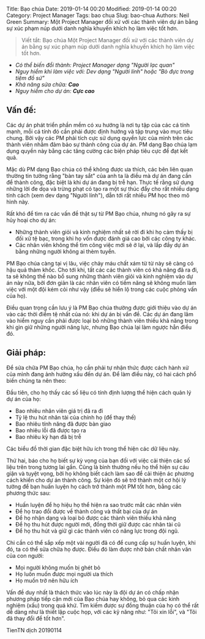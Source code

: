 Title: Bạo chúa
Date: 2019-01-14 00:20
Modified: 2019-01-14 00:20 
Category: Project Manager
Tags: bao chua
Slug: bao-chua
Authors: Neil Green
Summary: Một Project Manager đối xử với các thành viên dự án bằng sự xúc phạm núp dưới danh nghĩa khuyến khích họ làm việc tốt hơn.

> Viết tắt: Bạo chúa
> Một Project Manager đối xử với các thành viên dự án bằng sự xúc phạm núp dưới danh nghĩa khuyến khích họ làm việc tốt hơn.

* _Có thể biến đổi thành: Project Manager dạng "Người lạc quan"_
* _Nguy hiểm khi làm việc với: Dev dạng "Người lính" hoặc "Bò đực trong tiệm đồ sứ"_
* _Khả năng sửa chữa: **Cao**_
* _Nguy hiểm cho dự án: **Cực cao**_

## Vấn đề:
Các dự án phát triển phần mềm có xu hướng là nơi tụ tập của các cá tính mạnh, mỗi cá tính đó cần phải được định hướng và tập trung vào mục tiêu chung. Bởi vậy các PM phải tích cực sử dụng quyền lực của mình trên các thành viên nhằm đảm bảo sự thành công của dự án. PM dạng Bạo chúa lạm dụng quyền này bằng các tăng cường các biện pháp tiêu cực để đạt kết quả.

Mặc dù PM dạng Bạo chúa có thể không được ưa thích, các bên liên quan thường tin tưởng rằng "bàn tay sắt" của anh ta là điều mà dự án đang cần để thành công, đặc biệt là khi dự án đang bị trễ hạn. Thực tế rằng sử dụng những lời đe dọa và trừng phạt có tạo ra một sự thúc đẩy cho rất nhiều dạng tính cách (xem dev dạng "Người lính"), dẫn tới rất nhiều PM học theo mô hình này.

Rất khó để tìm ra các vấn đề thật sự từ PM Bạo chúa, nhưng nó gây ra sự hủy hoại cho dự án:

* Những thành viên giỏi và kinh nghiệm nhất sẽ rời đi khi họ cảm thấy bị đối xử tệ bạc, trong khi họ vốn được đánh giá cao bởi các công ty khác.
* Các nhân viên không thể tìm công việc mới sẽ ở lại, và lấp đầy dự án bằng những người không ai thèm tuyển.

PM Bạo chúa càng tại vị lâu, việc chảy máu chất xám từ từ này sẽ càng có hậu quả thảm khốc. Cho tới khi, tất các các thành viên có khả năng đã ra đi, ta sẽ không thể nào bổ sung những thành viên giỏi và kinh nghiệm vào dự án này nữa, bởi đơn giản là các nhân viên có tiềm năng sẽ không muốn làm việc với một đội kém cỏi như vậy (điều sẽ hiển lộ trong các cuộc phỏng vấn của họ).

Điều quan trọng cần lưu ý là PM Bạo chúa thường được giới thiệu vào dự án vào các thời điểm tệ nhất của nó: khi dự án bị vấn đề. Các dự án đang lâm vào hiểm nguy cần phải được loại bỏ những thành viên thiếu khả năng trong khi gìn giữ những người năng lực, nhưng Bạo chúa lại làm ngược hẳn điều đó.

## Giải pháp:
Để sửa chữa PM Bạo chúa, họ cần phải tự nhận thức được cách hành xử của mình đang ảnh hưởng xấu đến dự án. Để làm điều này, có hai cách phổ biến chúng ta nên theo:

Đầu tiên, cho họ thấy các số liệu có tính định lượng thể hiện cách quản lý dự án của họ:

* Bao nhiêu nhân viên giá trị đã ra đi
* Tỷ lệ thu hút nhân tài của chính họ (để thay thế)
* Bao nhiêu tính năng đã được bàn giao
* Bao nhiêu lỗi đã được tạo ra
* Bao nhiêu kỳ hạn đã bị trễ

Các biểu đồ thời gian đặc biệt hữu ích trong thể hiện các dữ liệu này.

Thứ hai, báo cho họ biết sự kỳ vọng của bạn đối với việc cải thiện các số liệu trên trong tương lai gần. Cũng là bình thường nếu họ thể hiện sự cáu giận và tuyệt vọng, bởi họ không biết cách làm sao để cải thiện ác phương cách khiến cho dự án thành công. Sự kiện đó sẽ trở thành một cơ hội lý tưởng để bạn huấn luyện họ cách trở thành một PM tốt hơn, bằng các phương thức sau:

* Huấn luyện để họ hiệu họ thể hiện ra sao trước mắt các nhân viên
* Để họ trao đổi được về thành công và thất bại của dự án
* Để họ nhận dạng và loại bỏ được các thành viên thiếu khả năng
* Để họ thu hút được người mới, đồng thời giữ được các nhân tài cũ
* Để họ thu hút và giữ gì các thành viên có năng lực trong đội ngũ.

Chi cần có thể sắp xếp một  vài người đã có để cung cấp sự huấn luyện, khi đó, ta có thể sửa chữa họ được. Điều đó làm được nhờ bản chất nhân văn của con người:

* Mọi người không muốn bị ghét bỏ
* Họ luôn muốn được mọi người ưa thích
* Họ muốn trở nên hữu ích

Vấn đề duy nhất là thách thức vào lúc này là đội dự án có chấp nhận phương pháp tiếp cận mới của Bạo chúa hay không, bỏ qua các kinh nghiệm (xấu) trong quá khứ. Tìm kiếm được sự đồng thuận của họ có thể rất dễ dàng như là thiết lập cuộc họp, với các kỹ năng như: "Tôi xin lỗi", và "Tôi đã thay đổi để tốt hơn".

TienTN dịch 20190114
